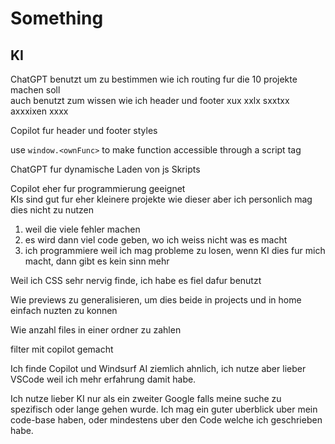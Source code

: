 # Something

## KI

ChatGPT benutzt um zu bestimmen wie ich routing fur die 10 projekte machen soll  
auch benutzt zum wissen wie ich header und footer xux xxlx sxxtxx axxxixen xxxx  

Copilot fur header und footer styles  

use `window.<ownFunc>` to make function accessible through a script tag  

ChatGPT fur dynamische Laden von js Skripts  

Copilot eher fur programmierung geeignet  
KIs sind gut fur eher kleinere projekte wie dieser aber ich personlich mag dies nicht zu nutzen

1. weil die viele fehler machen  
2. es wird dann viel code geben, wo ich weiss nicht was es macht  
3. ich programmiere weil ich mag probleme zu losen, wenn KI dies fur mich macht, dann gibt es kein sinn mehr  

Weil ich CSS sehr nervig finde, ich habe es fiel dafur benutzt  

Wie previews zu generalisieren, um dies beide in projects und in home einfach nuzten zu konnen

Wie anzahl files in einer ordner zu zahlen

filter mit copilot gemacht

Ich finde Copilot und Windsurf AI ziemlich ahnlich, ich nutze aber lieber VSCode weil ich mehr erfahrung damit habe.  

Ich nutze lieber KI nur als ein zweiter Google falls meine suche zu spezifisch oder lange gehen wurde. Ich mag ein guter uberblick uber mein code-base haben, oder mindestens uber den Code welche ich geschrieben habe.  
